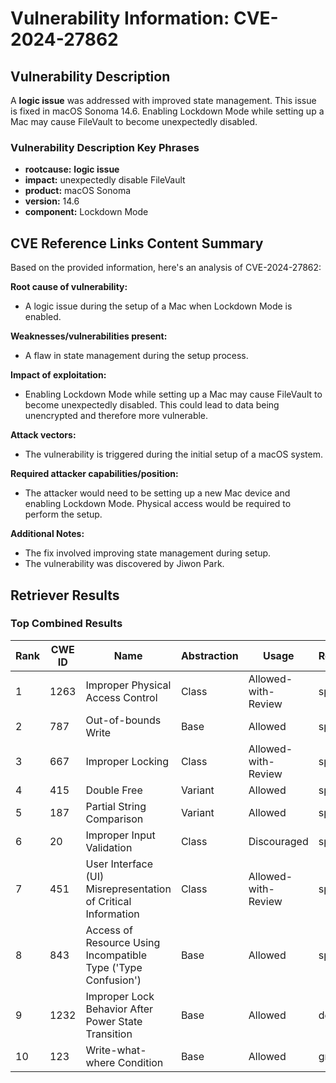 # Vulnerability Information: CVE-2024-27862

## Vulnerability Description
A **logic issue** was addressed with improved state management. This issue is fixed in macOS Sonoma 14.6. Enabling Lockdown Mode while setting up a Mac may cause FileVault to become unexpectedly disabled.

### Vulnerability Description Key Phrases
- **rootcause:** **logic issue**
- **impact:** unexpectedly disable FileVault
- **product:** macOS Sonoma
- **version:** 14.6
- **component:** Lockdown Mode

## CVE Reference Links Content Summary
Based on the provided information, here's an analysis of CVE-2024-27862:

**Root cause of vulnerability:**
- A logic issue during the setup of a Mac when Lockdown Mode is enabled.

**Weaknesses/vulnerabilities present:**
-  A flaw in state management during the setup process.

**Impact of exploitation:**
- Enabling Lockdown Mode while setting up a Mac may cause FileVault to become unexpectedly disabled. This could lead to data being unencrypted and therefore more vulnerable.

**Attack vectors:**
-  The vulnerability is triggered during the initial setup of a macOS system.

**Required attacker capabilities/position:**
- The attacker would need to be setting up a new Mac device and enabling Lockdown Mode. Physical access would be required to perform the setup.

**Additional Notes:**
- The fix involved improving state management during setup.
- The vulnerability was discovered by Jiwon Park.

## Retriever Results

### Top Combined Results

| Rank | CWE ID | Name | Abstraction | Usage  | Retrievers | Individual Scores |
|------|--------|------|-------------|-------|------------|-------------------|
| 1 | 1263 | Improper Physical Access Control | Class | Allowed-with-Review | sparse | 0.203 |
| 2 | 787 | Out-of-bounds Write | Base | Allowed | sparse | 0.185 |
| 3 | 667 | Improper Locking | Class | Allowed-with-Review | sparse | 0.178 |
| 4 | 415 | Double Free | Variant | Allowed | sparse | 0.178 |
| 5 | 187 | Partial String Comparison | Variant | Allowed | sparse | 0.175 |
| 6 | 20 | Improper Input Validation | Class | Discouraged | sparse | 0.165 |
| 7 | 451 | User Interface (UI) Misrepresentation of Critical Information | Class | Allowed-with-Review | sparse | 0.164 |
| 8 | 843 | Access of Resource Using Incompatible Type ('Type Confusion') | Base | Allowed | sparse | 0.162 |
| 9 | 1232 | Improper Lock Behavior After Power State Transition | Base | Allowed | dense | 0.444 |
| 10 | 123 | Write-what-where Condition | Base | Allowed | graph | 0.003 |

